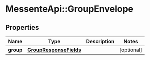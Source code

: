 # MessenteApi::GroupEnvelope

## Properties
Name | Type | Description | Notes
------------ | ------------- | ------------- | -------------
**group** | [**GroupResponseFields**](GroupResponseFields.md) |  | [optional] 


